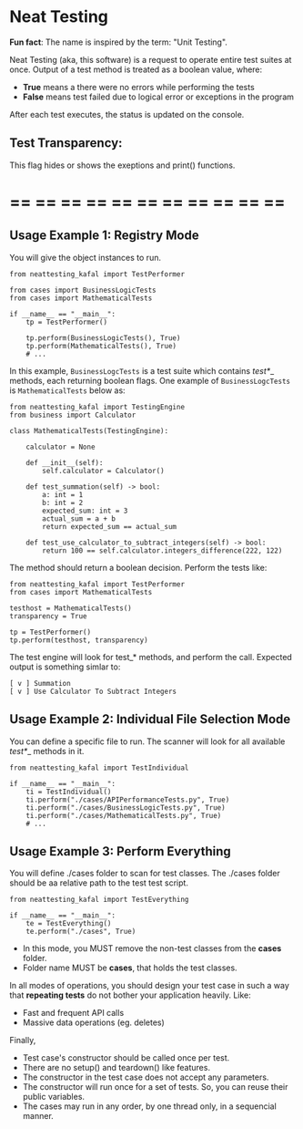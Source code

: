 # Neat Testing

**Fun fact**: The name is inspired by the term: "Unit Testing".

Neat Testing (aka, this software) is a request to operate entire test suites at once.
Output of a test method is treated as a boolean value, where:

  - __True__ means a there were no errors while performing the tests
  - __False__ means test failed due to logical error or exceptions in the program

After each test executes, the status is updated on the console.

## Test Transparency:
This flag hides or shows the exeptions and print() functions.

# == == == == == == == == == == ==

## Usage Example 1: Registry Mode

You will give the object instances to run.

```
from neattesting_kafal import TestPerformer

from cases import BusinessLogicTests
from cases import MathematicalTests

if __name__ == "__main__":
    tp = TestPerformer()

    tp.perform(BusinessLogicTests(), True)
    tp.perform(MathematicalTests(), True)
    # ...
```

In this example, `BusinessLogcTests` is a test suite which contains __test_*__ methods, each returning boolean flags.
One example of `BusinessLogcTests` is `MathematicalTests` below as:

```
from neattesting_kafal import TestingEngine
from business import Calculator

class MathematicalTests(TestingEngine):

    calculator = None

    def __init__(self):
        self.calculator = Calculator()

    def test_summation(self) -> bool:
        a: int = 1
        b: int = 2
        expected_sum: int = 3
        actual_sum = a + b
        return expected_sum == actual_sum

    def test_use_calculator_to_subtract_integers(self) -> bool:
        return 100 == self.calculator.integers_difference(222, 122)
```

The method should return a boolean decision. Perform the tests like:
```
from neattesting_kafal import TestPerformer
from cases import MathematicalTests

testhost = MathematicalTests()
transparency = True

tp = TestPerformer()
tp.perform(testhost, transparency)
```
The test engine will look for test_* methods, and perform the call.
Expected output is something simlar to:

```
[ v ] Summation
[ v ] Use Calculator To Subtract Integers
```

## Usage Example 2: Individual File Selection Mode

You can define a specific file to run.
The scanner will look for all available __test_*__ methods in it.

```
from neattesting_kafal import TestIndividual

if __name__ == "__main__":
    ti = TestIndividual()
    ti.perform("./cases/APIPerformanceTests.py", True)
    ti.perform("./cases/BusinessLogicTests.py", True)
    ti.perform("./cases/MathematicalTests.py", True)
    # ...
```

## Usage Example 3: Perform Everything

You will define ./cases folder to scan for test classes.
The ./cases folder should be aa relative path to the test test script.

```
from neattesting_kafal import TestEverything

if __name__ == "__main__":
    te = TestEverything()
    te.perform("./cases", True)
```

* In this mode, you MUST remove the non-test classes from the __cases__ folder.
* Folder name MUST be __cases__, that holds the test classes.

In all modes of operations, you should design your test case in such a way
that __repeating tests__ do not bother your application heavily. Like:

* Fast and frequent API calls
* Massive data operations (eg. deletes)

Finally,

* Test case's constructor should be called once per test.
* There are no setup() and teardown() like features.
* The constructor in the test case does not accept any parameters.
* The constructor will run once for a set of tests. So, you can reuse their public variables.
* The cases may run in any order, by one thread only, in a sequencial manner.